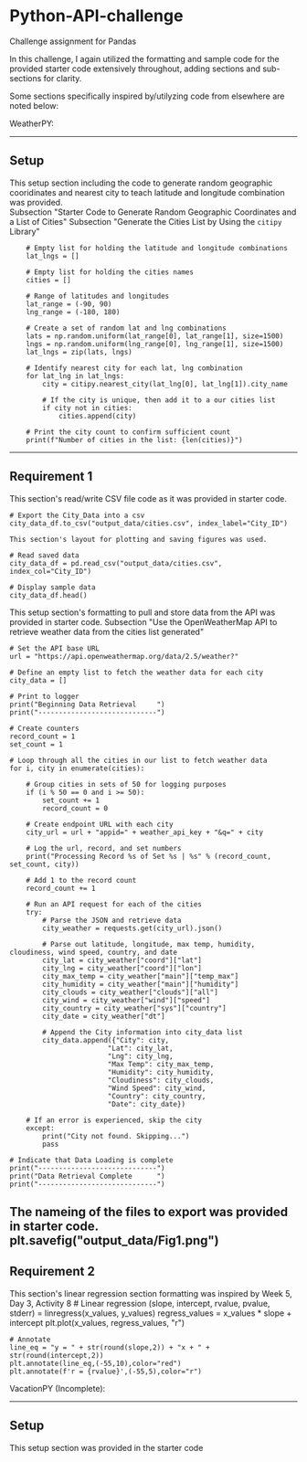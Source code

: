 # Python-API-challenge
Challenge assignment for Pandas

In this challenge, I again utilized the formatting and sample code for the provided starter code extensively throughout, adding sections and sub-sections for clarity.

Some sections specifically inspired by/utilyzing code from elsewhere are noted below:

WeatherPY:

--------------------------------------------------
Setup
--------------------------------------------------

This setup section including the code to generate random geographic cooridinates and nearest city 
to teach latitude and longitude combination was provided.  
    Subsection "Starter Code to Generate Random Geographic Coordinates and a List of Cities"
    Subsection "Generate the Cities List by Using the `citipy` Library"

        # Empty list for holding the latitude and longitude combinations
        lat_lngs = []

        # Empty list for holding the cities names
        cities = []

        # Range of latitudes and longitudes
        lat_range = (-90, 90)
        lng_range = (-180, 180)

        # Create a set of random lat and lng combinations
        lats = np.random.uniform(lat_range[0], lat_range[1], size=1500)
        lngs = np.random.uniform(lng_range[0], lng_range[1], size=1500)
        lat_lngs = zip(lats, lngs)

        # Identify nearest city for each lat, lng combination
        for lat_lng in lat_lngs:
            city = citipy.nearest_city(lat_lng[0], lat_lng[1]).city_name
            
            # If the city is unique, then add it to a our cities list
            if city not in cities:
                cities.append(city)

        # Print the city count to confirm sufficient count
        print(f"Number of cities in the list: {len(cities)}")

--------------------------------------------------
Requirement 1
--------------------------------------------------
This section's read/write CSV file code as it was provided in starter code.

    # Export the City_Data into a csv
    city_data_df.to_csv("output_data/cities.csv", index_label="City_ID")

    This section's layout for plotting and saving figures was used.

    # Read saved data
    city_data_df = pd.read_csv("output_data/cities.csv", index_col="City_ID")

    # Display sample data
    city_data_df.head()

This setup section's formatting to pull and store data from the API was provided in starter code.
    Subsection "Use the OpenWeatherMap API to retrieve weather data from the cities list generated"

    # Set the API base URL
    url = "https://api.openweathermap.org/data/2.5/weather?"

    # Define an empty list to fetch the weather data for each city
    city_data = []

    # Print to logger
    print("Beginning Data Retrieval     ")
    print("-----------------------------")

    # Create counters
    record_count = 1
    set_count = 1

    # Loop through all the cities in our list to fetch weather data
    for i, city in enumerate(cities):
            
        # Group cities in sets of 50 for logging purposes
        if (i % 50 == 0 and i >= 50):
            set_count += 1
            record_count = 0

        # Create endpoint URL with each city
        city_url = url + "appid=" + weather_api_key + "&q=" + city
        
        # Log the url, record, and set numbers
        print("Processing Record %s of Set %s | %s" % (record_count, set_count, city))

        # Add 1 to the record count
        record_count += 1

        # Run an API request for each of the cities
        try:
            # Parse the JSON and retrieve data
            city_weather = requests.get(city_url).json()

            # Parse out latitude, longitude, max temp, humidity, cloudiness, wind speed, country, and date
            city_lat = city_weather["coord"]["lat"]
            city_lng = city_weather["coord"]["lon"]
            city_max_temp = city_weather["main"]["temp_max"]
            city_humidity = city_weather["main"]["humidity"]
            city_clouds = city_weather["clouds"]["all"]
            city_wind = city_weather["wind"]["speed"]
            city_country = city_weather["sys"]["country"]
            city_date = city_weather["dt"]

            # Append the City information into city_data list
            city_data.append({"City": city, 
                            "Lat": city_lat, 
                            "Lng": city_lng, 
                            "Max Temp": city_max_temp,
                            "Humidity": city_humidity,
                            "Cloudiness": city_clouds,
                            "Wind Speed": city_wind,
                            "Country": city_country,
                            "Date": city_date})

        # If an error is experienced, skip the city
        except:
            print("City not found. Skipping...")
            pass
                
    # Indicate that Data Loading is complete 
    print("-----------------------------")
    print("Data Retrieval Complete      ")
    print("-----------------------------")

The nameing of the files to export was provided in starter code.
    plt.savefig("output_data/Fig1.png")
--------------------------------------------------
Requirement 2
--------------------------------------------------

This section's linear regression section formatting was inspired by Week 5, Day 3, Activity 8
    # Linear regression
    (slope, intercept, rvalue, pvalue, stderr) = linregress(x_values, y_values)
    regress_values = x_values * slope + intercept
    plt.plot(x_values, regress_values, "r")

    # Annotate
    line_eq = "y = " + str(round(slope,2)) + "x + " + str(round(intercept,2))
    plt.annotate(line_eq,(-55,10),color="red")
    plt.annotate(f'r = {rvalue}',(-55,5),color="r")


VacationPY (Incomplete):

--------------------------------------------------
Setup
--------------------------------------------------

This setup section was provided in the starter code
